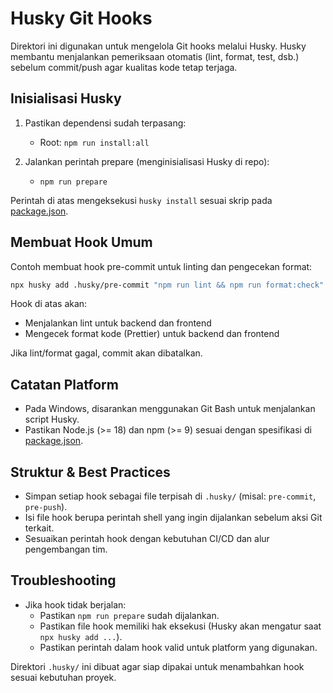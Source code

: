 # Husky Git Hooks

Direktori ini digunakan untuk mengelola Git hooks melalui Husky. Husky membantu menjalankan pemeriksaan otomatis (lint, format, test, dsb.) sebelum commit/push agar kualitas kode tetap terjaga.

## Inisialisasi Husky

1. Pastikan dependensi sudah terpasang:
   - Root: `npm run install:all`

2. Jalankan perintah prepare (menginisialisasi Husky di repo):
   - `npm run prepare`

Perintah di atas mengeksekusi `husky install` sesuai skrip pada [package.json](../package.json:1).

## Membuat Hook Umum

Contoh membuat hook pre-commit untuk linting dan pengecekan format:

```bash
npx husky add .husky/pre-commit "npm run lint && npm run format:check"
```

Hook di atas akan:
- Menjalankan lint untuk backend dan frontend
- Mengecek format kode (Prettier) untuk backend dan frontend

Jika lint/format gagal, commit akan dibatalkan.

## Catatan Platform

- Pada Windows, disarankan menggunakan Git Bash untuk menjalankan script Husky.
- Pastikan Node.js (>= 18) dan npm (>= 9) sesuai dengan spesifikasi di [package.json](../package.json:1).

## Struktur & Best Practices

- Simpan setiap hook sebagai file terpisah di `.husky/` (misal: `pre-commit`, `pre-push`).
- Isi file hook berupa perintah shell yang ingin dijalankan sebelum aksi Git terkait.
- Sesuaikan perintah hook dengan kebutuhan CI/CD dan alur pengembangan tim.

## Troubleshooting

- Jika hook tidak berjalan:
  - Pastikan `npm run prepare` sudah dijalankan.
  - Pastikan file hook memiliki hak eksekusi (Husky akan mengatur saat `npx husky add ...`).
  - Pastikan perintah dalam hook valid untuk platform yang digunakan.

Direktori `.husky/` ini dibuat agar siap dipakai untuk menambahkan hook sesuai kebutuhan proyek.